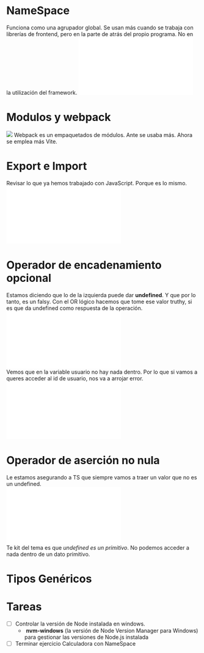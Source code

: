 # NameSpace
Funciona como una agrupador global. Se usan más cuando se trabaja con librerías de frontend, pero en la parte de atrás del propio programa. No en la utilización del framework.
![ED2025-05-22_09.48.10|450](ED2025-05-22_09.48.10.md)

# Modulos y webpack
![](Pasted%20image%2020250522120107.png)
Webpack es un empaquetados de módulos. Ante se usaba más. Ahora se emplea más Vite.

# Export e Import
Revisar lo que ya hemos trabajado con JavaScript. Porque es lo mismo.   
![ED2025-05-22_13.25.14](ED2025-05-22_13.25.14.md)    

# Operador de encadenamiento opcional
Estamos diciendo que lo de la izquierda puede dar **undefined**. Y que por lo tanto, es un falsy. Con el OR lógico hacemos que tome ese valor truthy, si es que da undefined como respuesta de la operación.   
![ED2025-05-22_13.42.03|300](ED2025-05-22_13.42.03.md)    
Vemos que en la variable usuario no hay nada dentro. Por lo que si vamos a queres acceder al id de usuario, nos va a arrojar error. 
![ED2025-05-23_09.05.32|300](ED2025-05-23_09.05.32.md)
# Operador de aserción no nula
Le estamos asegurando a TS que siempre vamos a traer un valor que no es un undefined.    
![ED2025-05-22_13.45.54|150](ED2025-05-22_13.45.54.md)   
Te kit del tema es que *undefined es un primitivo*. No podemos acceder a nada dentro de un dato primitivo.

# Tipos Genéricos


# **Tareas**
- [ ] Controlar la versión de Node instalada en windows. 
	-  **nvm-windows** (la versión de Node Version Manager para Windows) para gestionar las versiones de Node.js instalada
- [ ] Terminar ejercicio Calculadora con NameSpace